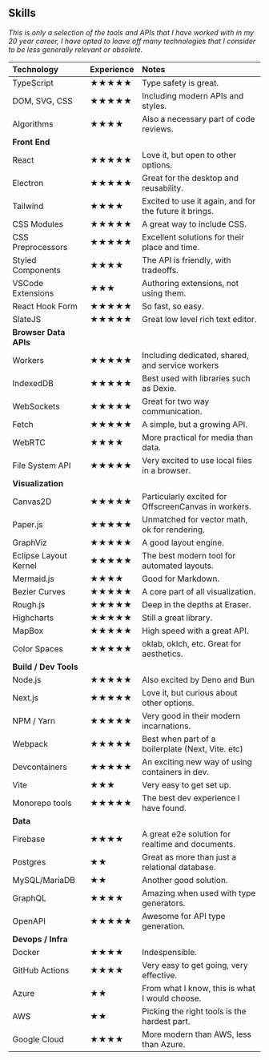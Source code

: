 ## Skills

_This is only a selection of the tools and APIs that I have worked with in my 20 year career, I have opted to leave off many technologies that I consider to be less generally relevant or obsolete._

| Technology            | Experience | Notes                                                  |
| :-------------------- | :--------- | :----------------------------------------------------- |
| TypeScript            | ★★★★★      | Type safety is great.                                  |
| DOM, SVG, CSS         | ★★★★★      | Including modern APIs and styles.                      |
| Algorithms            | ★★★★       | Also a necessary part of code reviews.                 |
| **Front End**         |            |                                                        |
| React                 | ★★★★★      | Love it, but open to other options.                    |
| Electron              | ★★★★★      | Great for the desktop and reusability.                 |
| Tailwind              | ★★★★       | Excited to use it again, and for the future it brings. |
| CSS Modules           | ★★★★★      | A great way to include CSS.                            |
| CSS Preprocessors     | ★★★★★      | Excellent solutions for their place and time.          |
| Styled Components     | ★★★★       | The API is friendly, with tradeoffs.                   |
| VSCode Extensions     | ★★★        | Authoring extensions, not using them.                  |
| React Hook Form       | ★★★★★      | So fast, so easy.                                      |
| SlateJS               | ★★★★★      | Great low level rich text editor.                      |
| **Browser Data APIs** |            |                                                        |
| Workers               | ★★★★★      | Including dedicated, shared, and service workers       |
| IndexedDB             | ★★★★★      | Best used with libraries such as Dexie.                |
| WebSockets            | ★★★★★      | Great for two way communication.                       |
| Fetch                 | ★★★★★      | A simple, but a growing API.                           |
| WebRTC                | ★★★★       | More practical for media than data.                    |
| File System API       | ★★★★★      | Very excited to use local files in a browser.          |
| **Visualization**     |            |                                                        |
| Canvas2D              | ★★★★★      | Particularly excited for OffscreenCanvas in workers.   |
| Paper.js              | ★★★★★      | Unmatched for vector math, ok for rendering.           |
| GraphViz              | ★★★★★      | A good layout engine.                                  |
| Eclipse Layout Kernel | ★★★★★      | The best modern tool for automated layouts.            |
| Mermaid.js            | ★★★★       | Good for Markdown.                                     |
| Bezier Curves         | ★★★★★      | A core part of all visualization.                      |
| Rough.js              | ★★★★★      | Deep in the depths at Eraser.                          |
| Highcharts            | ★★★★★      | Still a great library.                                 |
| MapBox                | ★★★★★      | High speed with a great API.                           |
| Color Spaces          | ★★★★★      | oklab, oklch, etc. Great for aesthetics.               |
| **Build / Dev Tools** |            |                                                        |
| Node.js               | ★★★★★      | Also excited by Deno and Bun                           |
| Next.js               | ★★★★★      | Love it, but curious about other options.              |
| NPM / Yarn            | ★★★★★      | Very good in their modern incarnations.                |
| Webpack               | ★★★★★      | Best when part of a boilerplate (Next, Vite. etc)      |
| Devcontainers         | ★★★★★      | An exciting new way of using containers in dev.        |
| Vite                  | ★★★        | Very easy to get set up.                               |
| Monorepo tools        | ★★★★★      | The best dev experience I have found.                  |
| **Data**              |            |                                                        |
| Firebase              | ★★★★       | A great e2e solution for realtime and documents.       |
| Postgres              | ★★         | Great as more than just a relational database.         |
| MySQL/MariaDB         | ★★         | Another good solution.                                 |
| GraphQL               | ★★★★       | Amazing when used with type generators.                |
| OpenAPI               | ★★★★★      | Awesome for API type generation.                       |
| **Devops / Infra**    |            |                                                        |
| Docker                | ★★★★       | Indespensible.                                         |
| GitHub Actions        | ★★★★       | Very easy to get going, very effective.                |
| Azure                 | ★★         | From what I know, this is what I would choose.         |
| AWS                   | ★★         | Picking the right tools is the hardest part.           |
| Google Cloud          | ★★★★       | More modern than AWS, less than Azure.                 |
